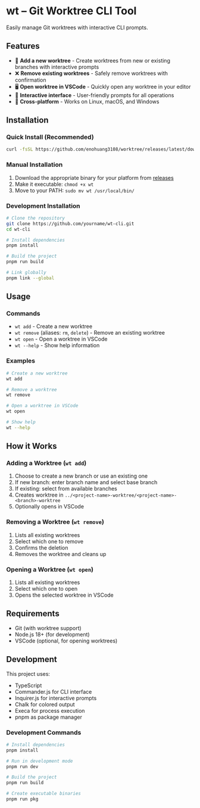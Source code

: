# wt – Git Worktree CLI Tool

Easily manage Git worktrees with interactive CLI prompts.

## Features

- 📁 **Add a new worktree** - Create worktrees from new or existing branches with interactive prompts
- ❌ **Remove existing worktrees** - Safely remove worktrees with confirmation
- 🖥️ **Open worktree in VSCode** - Quickly open any worktree in your editor
- 🎯 **Interactive interface** - User-friendly prompts for all operations
- 🚀 **Cross-platform** - Works on Linux, macOS, and Windows

## Installation

### Quick Install (Recommended)

```bash
curl -fsSL https://github.com/enohuang3108/worktree/releases/latest/download/install.sh | bash
```

### Manual Installation

1. Download the appropriate binary for your platform from [releases](https://github.com/yourname/wt-cli/releases)
2. Make it executable: `chmod +x wt`
3. Move to your PATH: `sudo mv wt /usr/local/bin/`

### Development Installation

```bash
# Clone the repository
git clone https://github.com/yourname/wt-cli.git
cd wt-cli

# Install dependencies
pnpm install

# Build the project
pnpm run build

# Link globally
pnpm link --global
```

## Usage

### Commands

- `wt add` - Create a new worktree
- `wt remove` (aliases: `rm`, `delete`) - Remove an existing worktree
- `wt open` - Open a worktree in VSCode
- `wt --help` - Show help information

### Examples

```bash
# Create a new worktree
wt add

# Remove a worktree
wt remove

# Open a worktree in VSCode
wt open

# Show help
wt --help
```

## How it Works

### Adding a Worktree (`wt add`)

1. Choose to create a new branch or use an existing one
2. If new branch: enter branch name and select base branch
3. If existing: select from available branches
4. Creates worktree in `../<project-name>-worktree/<project-name>-<branch>-worktree`
5. Optionally opens in VSCode

### Removing a Worktree (`wt remove`)

1. Lists all existing worktrees
2. Select which one to remove
3. Confirms the deletion
4. Removes the worktree and cleans up

### Opening a Worktree (`wt open`)

1. Lists all existing worktrees
2. Select which one to open
3. Opens the selected worktree in VSCode

## Requirements

- Git (with worktree support)
- Node.js 18+ (for development)
- VSCode (optional, for opening worktrees)

## Development

This project uses:
- TypeScript
- Commander.js for CLI interface
- Inquirer.js for interactive prompts
- Chalk for colored output
- Execa for process execution
- pnpm as package manager

### Development Commands

```bash
# Install dependencies
pnpm install

# Run in development mode
pnpm run dev

# Build the project
pnpm run build

# Create executable binaries
pnpm run pkg
```
